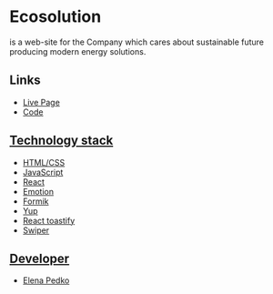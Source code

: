 # Ecosolution
<p>is a web-site for the Company which cares about sustainable future producing modern energy solutions.</p>

## Links
<ul>
	<li><a href="https://elenaods.github.io/ecosolution/">Live Page</li>
	<li><a href="https://github.com/ElenaOds/ecosolution">Code</li>
</ul>


## Technology stack
<ul>
	<li>HTML/CSS</li>
	<li>JavaScript</li>
	<li>React</li>
    <li>Emotion</li>
    <li>Formik</li>
    <li>Yup</li>
    <li>React toastify</li>
    <li>Swiper</li>
</ul>

## Developer

<ul>
	<li><a href="https://github.com/ElenaOds">Elena Pedko</li>
</ul>